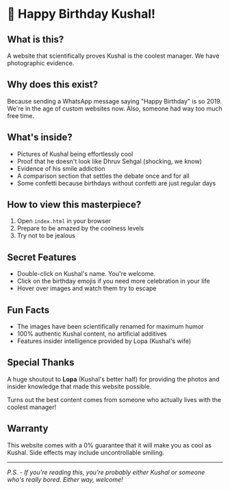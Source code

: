 # 🎂 Happy Birthday Kushal!

## What is this?

A website that scientifically proves Kushal is the coolest manager. We have photographic evidence.

## Why does this exist?

Because sending a WhatsApp message saying "Happy Birthday" is so 2019. We're in the age of custom websites now. Also, someone had way too much free time.

## What's inside?

- Pictures of Kushal being effortlessly cool
- Proof that he doesn't look like Dhruv Sehgal (shocking, we know)
- Evidence of his smile addiction
- A comparison section that settles the debate once and for all
- Some confetti because birthdays without confetti are just regular days

## How to view this masterpiece?

1. Open `index.html` in your browser
2. Prepare to be amazed by the coolness levels
3. Try not to be jealous

## Secret Features

- Double-click on Kushal's name. You're welcome.
- Click on the birthday emojis if you need more celebration in your life
- Hover over images and watch them try to escape

## Fun Facts

- The images have been scientifically renamed for maximum humor
- 100% authentic Kushal content, no artificial additives
- Features insider intelligence provided by Lopa (Kushal's wife)

## Special Thanks

A huge shoutout to **Lopa** (Kushal's better half) for providing the photos and insider knowledge that made this website possible. 

Turns out the best content comes from someone who actually lives with the coolest manager!

## Warranty

This website comes with a 0% guarantee that it will make you as cool as Kushal. Side effects may include uncontrollable smiling.

---

*P.S. - If you're reading this, you're probably either Kushal or someone who's really bored. Either way, welcome!* 